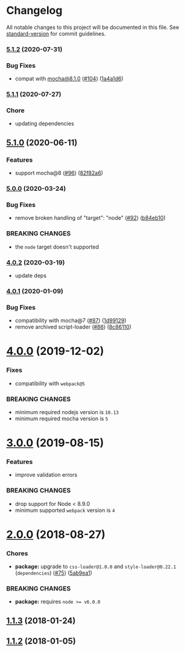# Changelog

All notable changes to this project will be documented in this file. See [standard-version](https://github.com/conventional-changelog/standard-version) for commit guidelines.

### [5.1.2](https://github.com/webpack-contrib/mocha-loader/compare/v5.1.1...v5.1.2) (2020-07-31)


### Bug Fixes

* compat with mocha@8.1.0 ([#104](https://github.com/webpack-contrib/mocha-loader/issues/104)) ([1a4a1d6](https://github.com/webpack-contrib/mocha-loader/commit/1a4a1d69e37a70da7bc17a62310a8def442eedde))

### [5.1.1](https://github.com/webpack-contrib/mocha-loader/compare/v5.1.0...v5.1.1) (2020-07-27)


### Chore

* updating dependencies

## [5.1.0](https://github.com/webpack-contrib/mocha-loader/compare/v5.0.0...v5.1.0) (2020-06-11)


### Features

* support mocha@8 ([#96](https://github.com/webpack-contrib/mocha-loader/issues/96)) ([82f82a6](https://github.com/webpack-contrib/mocha-loader/commit/82f82a6084e355a86844ffe8222100c41c73e2ec))

### [5.0.0](https://github.com/webpack-contrib/mocha-loader/compare/v4.0.2...v5.0.0) (2020-03-24)


### Bug Fixes

* remove broken handling of "target": "node" ([#92](https://github.com/webpack-contrib/mocha-loader/issues/92)) ([b84eb10](https://github.com/webpack-contrib/mocha-loader/commit/b84eb10b700b331815d1ca4d62ef61d269994eb9))

### BREAKING CHANGES

* the `node` target doesn't supported



### [4.0.2](https://github.com/webpack-contrib/mocha-loader/compare/v4.0.1...v4.0.2) (2020-03-19)

* update deps

### [4.0.1](https://github.com/webpack-contrib/mocha-loader/compare/v4.0.0...v4.0.1) (2020-01-09)


### Bug Fixes

* compatibility with mocha@7 ([#87](https://github.com/webpack-contrib/mocha-loader/issues/87)) ([1d99129](https://github.com/webpack-contrib/mocha-loader/commit/1d99129a1d097bce38384e6db236a13faee0b815))
* remove archived script-loader ([#86](https://github.com/webpack-contrib/mocha-loader/issues/86)) ([8c86110](https://github.com/webpack-contrib/mocha-loader/commit/8c861101a8acb9be935bd218870a9f7ee742b045))

# [4.0.0](https://github.com/webpack-contrib/mocha-loader/compare/v3.0.0...v4.0.0) (2019-12-02)


### Fixes

* compatibility with `webpack@5`

### BREAKING CHANGES

* minimum required nodejs version is `10.13`
* minimum required mocha version is `5`



# [3.0.0](https://github.com/webpack-contrib/mocha-loader/compare/v2.0.1...v3.0.0) (2019-08-15)


### Features

* improve validation errors


### BREAKING CHANGES

* drop support for Node < 8.9.0
* minimum supported `webpack` version is `4`



<a name="2.0.0"></a>
# [2.0.0](https://github.com/webpack-contrib/mocha-loader/compare/v1.1.3...v2.0.0) (2018-08-27)


### Chores

* **package:** upgrade to `css-loader@1.0.0` and `style-loader@0.22.1` (`dependencies`) ([#75](https://github.com/webpack-contrib/mocha-loader/issues/75)) ([5ab9ea1](https://github.com/webpack-contrib/mocha-loader/commit/5ab9ea1))


### BREAKING CHANGES

* **package:** requires `node >= v6.0.0`



<a name="1.1.3"></a>
## [1.1.3](https://github.com/webpack-contrib/mocha-loader/compare/v1.1.2...v1.1.3) (2018-01-24)



<a name="1.1.2"></a>
## [1.1.2](https://github.com/webpack-contrib/mocha-loader/compare/v1.1.1...v1.1.2) (2018-01-05)
